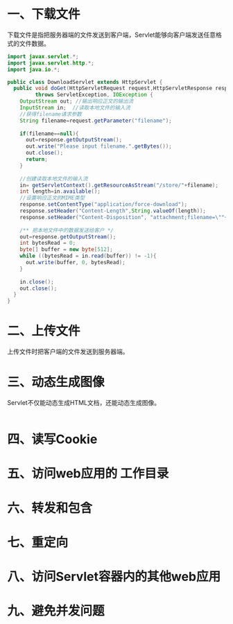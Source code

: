 # 一、下载文件
下载文件是指把服务器端的文件发送到客户端，Servlet能够向客户端发送任意格式的文件数据。
```java
import javax.servlet.*;
import javax.servlet.http.*;
import java.io.*;

public class DownloadServlet extends HttpServlet {
  public void doGet(HttpServletRequest request,HttpServletResponse response)
         throws ServletException, IOException {
    OutputStream out; //输出响应正文的输出流
    InputStream in;  //读取本地文件的输入流
    //获得filename请求参数 
    String filename=request.getParameter("filename");
     
    if(filename==null){
      out=response.getOutputStream(); 
      out.write("Please input filename.".getBytes());
      out.close();
      return;
    }
    
    //创建读取本地文件的输入流
    in= getServletContext().getResourceAsStream("/store/"+filename);
    int length=in.available();
    //设置响应正文的MIME类型
    response.setContentType("application/force-download"); 
    response.setHeader("Content-Length",String.valueOf(length));
    response.setHeader("Content-Disposition", "attachment;filename=\""+filename +"\" "); 
    
    /** 把本地文件中的数据发送给客户 */
    out=response.getOutputStream(); 
    int bytesRead = 0;
    byte[] buffer = new byte[512];
    while ((bytesRead = in.read(buffer)) != -1){
      out.write(buffer, 0, bytesRead);
    } 
       
    in.close();
    out.close();
  }
}
```
# 二、上传文件
上传文件时把客户端的文件发送到服务器端。

# 三、动态生成图像
Servlet不仅能动态生成HTML文档，还能动态生成图像。
```java

```
# 四、读写Cookie

# 五、访问web应用的 工作目录


# 六、转发和包含


# 七、重定向


# 八、访问Servlet容器内的其他web应用


# 九、避免并发问题
